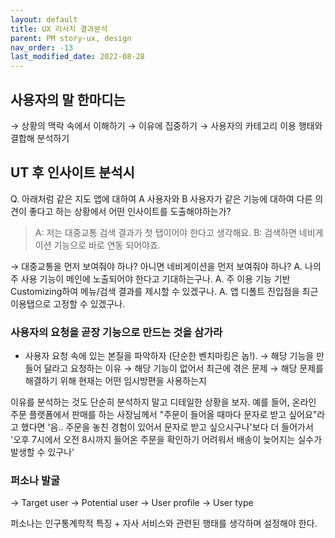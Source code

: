 ```yaml
---
layout: default
title: UX 리서치 결과분석 
parent: PM story-ux, design
nav_order: -13
last_modified_date: 2022-08-28
---
```

## 사용자의 말 한마디는
→ 상황의 맥락 속에서 이해하기
→ 이유에 집중하기
→ 사용자의 카테고리 이용 행태와 결합해 분석하기


## UT 후 인사이트 분석시
Q. 아래처럼 같은 지도 앱에 대하여 A 사용자와 B 사용자가 같은 기능에 대하여 다른 의견이 좋다고 하는 상황에서 어떤 인사이트를 도출해야하는가?
> A: 저는 대중교통 검색 결과가 첫 탭이어야 한다고 생각해요.
> B: 검색하면 네비게이션 기능으로 바로 연동 되어야죠.

→ 대중교통을 먼저 보여줘야 하나? 아니면 네비게이션을 먼저 보여줘야 하나?
A. 나의 주 사용 기능이 메인에 노출되어야 한다고 기대하는구나.
A. 주 이용 기능 기반 Customizing하여 메뉴/검색 결과를 제시할 수 있겠구나.
A. 앱 디폴트 진입점을 최근 이용탭으로 고정할 수 있겠구나.

### 사용자의 요청을 곧장 기능으로 만드는 것을 삼가라
- 사용자 요청 속에 있는 본질을 파악하자 (단순한 벤치마킹은 놉!).
→ 해당 기능을 만들어 달라고 요청하는 이유
→ 해당 기능이 없어서 최근에 겪은 문제
→ 해당 문제를 해결하기 위해 현재는 어떤 임시방편을 사용하는지


이유를 분석하는 것도 단순히 분석하지 말고 디테일한 상황을 보자.
예를 들어, 온라인 주문 플랫폼에서 판매를 하는 사장님께서 "주문이 들어올 때마다 문자로 받고 싶어요"라고 했다면 '음.. 주문을 놓친 경험이 있어서 문자로 받고 싶으시구나'보다 더 들어가서 '오후 7시에서 오전 8시까지 들어온 주문을 확인하기 어려워서 배송이 늦어지는 실수가 발생할 수 있구나'


### 퍼소나 발굴
→ Target user
→ Potential user
→ User profile
→ User type

퍼소나는 인구통계학적 특징 + 자사 서비스와 관련된 행태를 생각하며 설정해야 한다.